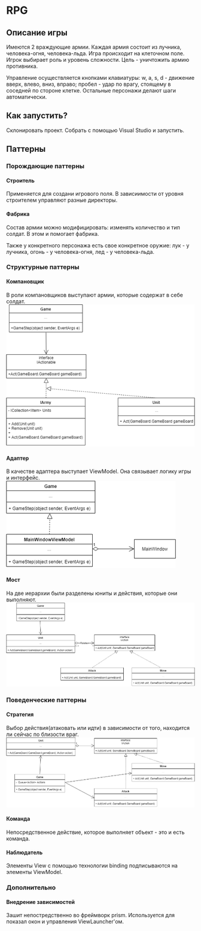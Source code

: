 # RPG
## Описание игры
Имеются 2 враждующие армии. Каждая армия состоит из лучника, человека-огня, человека-льда. Игра происходит на клеточном поле. Игрок выбирает роль и уровень сложности. Цель - уничтожить армию противника.

Управление осуществляется кнопками клавиатуры: w, a, s, d - движение вверх, влево, вниз, вправо; пробел - удар по врагу, стоящему в соседней по стороне клетке. Остальные персонажи делают шаги автоматически.
## Как запустить?
Склонировать проект. Собрать с помощью Visual Studio и запустить.
## Паттерны
### Порождающие паттерны
#### Строитель
Применяется для создани игрового поля. В зависиимости от уровня строителем управляют разные директоры.  
#### Фабрика
Состав армии можно модифицировать: изменять количество и тип солдат. В этом и помогает фабрика.

Также у конкретного персонажа есть свое конкретное оружие: лук - у лучника, огонь - у человека-огня, лед - у человека-льда.

### Структурные паттерны
#### Компановщик
В роли компановщиков выступают армии, которые содержат в себе солдат.
<img src="scheme/comp.png"/>
#### Адаптер
В качестве адаптера выступает ViewModel. Она связывает логику игры и интерфейс.
<img src="scheme/adapter.png"/>
#### Мост
На две иерархии были разделены юниты и действия, которые они выполняют.
<img src="scheme/bridge.png"/>


### Поведенческие паттерны
#### Стратегия
Выбор действия(атаковать или идти) в зависимости от того, находится ли сейчас по близости враг.
<img src="scheme/strategy.png"/>
#### Команда
Непосредственное действие, которое выполняет объект - это и есть команда.
#### Наблюдатель
Элементы View с помощью технологии binding подписываются на элементы ViewModel.

### Дополнительно
#### Внедрение зависимостей
Зашит непостредственно во фреймворк prism. Используется для показал окон и управления ViewLauncher'ом.
